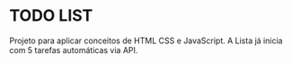 # TODO LIST
Projeto para aplicar conceitos de HTML CSS e JavaScript.
A Lista já inicia com 5 tarefas automáticas via API.
